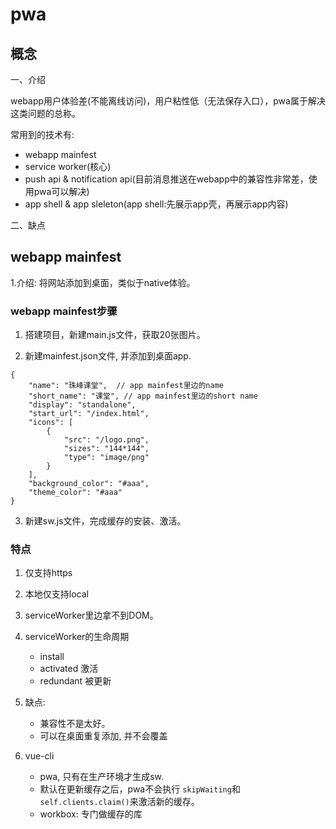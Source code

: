 # pwa


## 概念

一、介绍

webapp用户体验差(不能离线访问)，用户粘性低（无法保存入口），pwa属于解决这类问题的总称。

常用到的技术有:

- webapp mainfest
- service worker(核心)
- push api & notification api(目前消息推送在webapp中的兼容性非常差，使用pwa可以解决)
- app shell & app sleleton(app shell:先展示app壳，再展示app内容)

二、缺点


## webapp mainfest

1.介绍: 将网站添加到桌面，类似于native体验。


### webapp mainfest步骤

1. 搭建项目，新建main.js文件，获取20张图片。

2. 新建mainfest.json文件, 并添加到桌面app.

```
{
    "name": "珠峰课堂",  // app mainfest里边的name
    "short_name": "课堂", // app mainfest里边的short name
    "display": "standalone",
    "start_url": "/index.html",
    "icons": [
        {
            "src": "/logo.png",
            "sizes": "144*144",
            "type": "image/png"
        }
    ],
    "background_color": "#aaa",
    "theme_color": "#aaa"
}
```

3. 新建sw.js文件，完成缓存的安装、激活。

### 特点

1. 仅支持https
2. 本地仅支持local
3. serviceWorker里边拿不到DOM。
4. serviceWorker的生命周期

    - install
    - activated 激活
    - redundant 被更新

5. 缺点: 
    - 兼容性不是太好。
    - 可以在桌面重复添加, 并不会覆盖

6. vue-cli 
    - pwa, 只有在生产环境才生成sw.
    - 默认在更新缓存之后，pwa不会执行 `skipWaiting`和`self.clients.claim()`来激活新的缓存。
    - workbox: 专门做缓存的库
